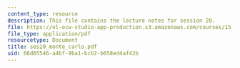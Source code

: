 ```yaml
---
content_type: resource
description: This file contains the lecture notes for session 20.
file: https://ol-ocw-studio-app-production.s3.amazonaws.com/courses/15-066j-system-optimization-and-analysis-for-manufacturing-summer-2003/66d05546a4bf9ba1bcb2b658ed4af42b_ses20_monte_carlo.pdf
file_type: application/pdf
resourcetype: Document
title: ses20_monte_carlo.pdf
uid: 66d05546-a4bf-9ba1-bcb2-b658ed4af42b
---
```

